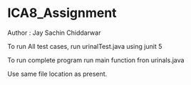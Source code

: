 # ICA8_Assignment
Author : Jay Sachin Chiddarwar

To run All test cases, run urinalTest.java using junit 5

To run complete program run main function fron urinals.java

Use same file location as present.